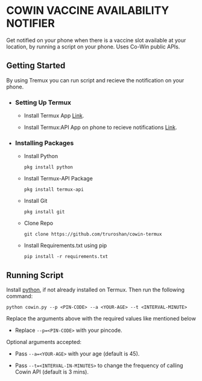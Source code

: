 #  COWIN VACCINE AVAILABILITY NOTIFIER
Get notified on your phone when there is a vaccine slot available at your location, by running a script on your phone. Uses Co-Win public APIs. 


  ## Getting Started
  By using Tremux you can run script and recieve the notification on your phone.
  - ### Setting Up Termux

    - Install Termux App  [Link](https://play.google.com/store/apps/details?id=com.termux&hl=en_IN&gl=US).

    - Install Termux:API App on phone to recieve notifications [Link](https://play.google.com/store/apps/details?id=com.termux.api&hl=en).

 - ### Installing Packages 
   - Install Python

         pkg install python

   - Install Termux-API Package
         
         pkg install termux-api

   - Install Git

         pkg install git
         
   - Clone Repo 
         
         git clone https://github.com/truroshan/cowin-termux

   - Install Requirements.txt using pip
        
         pip install -r requirements.txt


## Running Script

Install [python](https://wiki.termux.com/wiki/Python), if not already installed on Termux. Then run the following command:

    python cowin.py --p <PIN-CODE> --a <YOUR-AGE> --t <INTERVAL-MINUTE>

Replace the arguments above with the required values like mentioned below

  - Replace `--p=<PIN-CODE>` with your pincode.


Optional arguments accepted:

  - Pass `--a=<YOUR-AGE>` with your age (default is 45).

  - Pass `--t=<INTERVAL-IN-MINUTES>` to change the frequency of calling Cowin API  (default is 3 mins).
